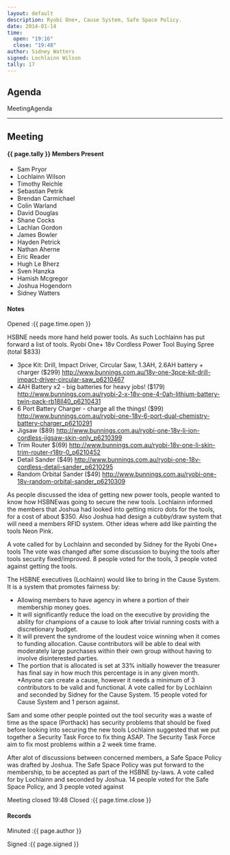 ```yaml
---
layout: default
description: Ryobi One+, Cause System, Safe Space Policy.
date: 2014-01-14
time:
  open: "19:16"
  close: "19:48"
author: Sidney Watters
signed: Lochlainn Wilson
tally: 17
---
```


## Agenda

MeetingAgenda

---

## Meeting

#### {{ page.tally }} Members Present

* Sam Pryor
* Lochlainn Wilson
* Timothy Reichle
* Sebastian Petrik
* Brendan Carmichael
* Colin Warland
* David Douglas
* Shane Cocks
* Lachlan Gordon
* James Bowler
* Hayden Petrick
* Nathan Aherne
* Eric Reader
* Hugh Le Bherz
* Sven Hanzka
* Hamish Mcgregor
* Joshua Hogendorn
* Sidney Watters

#### Notes

Opened
:{{ page.time.open }}


HSBNE needs more hand held power tools. As such Lochlainn has put forward a list of tools.
Ryobi One+ 18v Cordless Power Tool Buying Spree (total $833)
* 3pce Kit: Drill, Impact Driver, Circular Saw, 1.3AH, 2.6AH battery + charger ($299)
    http://www.bunnings.com.au/18v-one-3pce-kit-drill-impact-driver-circular-saw_p6210467
* 4AH Battery x2 - big batteries for heavy jobs! ($179)
    http://www.bunnings.com.au/ryobi-2-x-18v-one-4-0ah-lithium-battery-twin-pack-rb18ll40_p6210431
* 6 Port Battery Charger - charge all the things! ($99)
    http://www.bunnings.com.au/ryobi-one-18v-6-port-dual-chemistry-battery-charger_p6210291
* Jigsaw ($89)
    http://www.bunnings.com.au/ryobi-one-18v-li-ion-cordless-jigsaw-skin-only_p6210399
* Trim Router $(69)
    http://www.bunnings.com.au/ryobi-18v-one-li-skin-trim-router-r18tr-0_p6210452
* Detail Sander ($49)
    http://www.bunnings.com.au/ryobi-one-18v-cordless-detail-sander_p6210295
* Random Orbital Sander ($49)
    http://www.bunnings.com.au/ryobi-one-18v-random-orbital-sander_p6210309

As people discussed the idea of getting new power tools, people wanted to know how HSBNEwas going to secure the new tools.
Lochlainn informed the members that Joshua had looked into getting micro dots for the tools, for  a cost of about $350.
Also Joshua had design a cubby/draw system that will need a members RFID system.
Other ideas where add like painting the tools Neon Pink.

A vote called for by Lochlainn and seconded by Sidney for the Ryobi One+ tools
The vote was changed after some discussion to buying the tools after tools security fixed/improved.
8 people voted for the tools,  3 people voted against getting the tools.

The HSBNE executives (Lochlainn) would like to bring in the Cause System. It is a system that promotes fairness by:
* Allowing members to have agency in where a portion of their membership money goes.
* It will significantly reduce the load on the executive by providing the ability for champions of a cause to look after trivial running costs with a discretionary budget.
* It will prevent the syndrome of the loudest voice winning when it comes to funding allocation. Cause contributors will be able to deal with moderately large purchases within their own group without having to involve disinterested parties.
* The portion that is allocated is set at 33% initially however the treasurer has final say in how much this percentage is in any given month.
*Anyone can create a cause, however it needs a minimum of 3 contributors to be valid and functional.
A vote called for by Lochlainn and seconded by Sidney for the Cause System.
15 people voted for Cause System and 1 person against.

Sam and some other people pointed out the tool security was a waste of time as the space (Porthack) has security problems that should be fixed before looking into securing the new tools
Lochlainn suggested that we put together a Security Task Force to fix thing ASAP. The Security Task Force aim to fix most problems within a 2 week time frame.

After alot of discussions between concerned members, a Safe Space Policy was drafted by Joshua.
The Safe Space Policy was put forward to the membership, to be accepted as part of the HSBNE by-laws.
A vote called for by Lochlainn and seconded by Joshua.
14 people voted for the Safe Space Policy, and 3 people voted against

Meeting closed 19:48
Closed
:{{ page.time.close }}

#### Records

Minuted
:{{ page.author }}

Signed
:{{ page.signed }}
